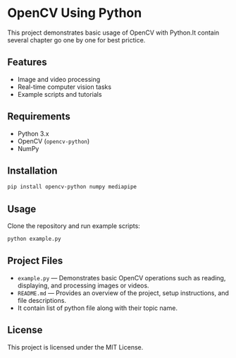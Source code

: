 # OpenCV Using Python

This project demonstrates basic usage of OpenCV with Python.It contain several chapter go one by one for best prictice.

## Features

- Image and video processing
- Real-time computer vision tasks
- Example scripts and tutorials

## Requirements

- Python 3.x
- OpenCV (`opencv-python`)
- NumPy

## Installation

```bash
pip install opencv-python numpy mediapipe
```
## Usage

Clone the repository and run example scripts:

```bash
python example.py
```
## Project Files
- `example.py` — Demonstrates basic OpenCV operations such as reading, displaying, and processing images or videos.
- `README.md` — Provides an overview of the project, setup instructions, and file descriptions.
- It contain list of python file along with their topic name.

## License

This project is licensed under the MIT License.
